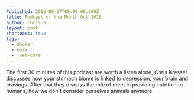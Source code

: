 ```yaml
---
Published: 2016-09-07T00:00:00.000Z
title: Podcast of the Month Oct 2016
author: Chris S
layout: post
shortpost: true
tags:
  - docker
  - unix
  - .net-core
---
```



The first 30 minutes of this podcast are worth a listen alone, Chris Kresser discusses how your stomach biome is linked to depression, your brain and cravings. After that they discuss the role of meet in providing nutrition to humans, how we don't consider ourselves animals anymore.

&nbsp;